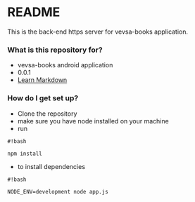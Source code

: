 # README #

This is the back-end https server for vevsa-books application. 

### What is this repository for? ###

* vevsa-books android application 
* 0.0.1
* [Learn Markdown](https://bitbucket.org/tutorials/markdowndemo)

### How do I get set up? ###

* Clone the repository
* make sure you have node installed on your machine
* run 
```
#!bash

npm install
```
* to install dependencies

```
#!bash

NODE_ENV=development node app.js
```
